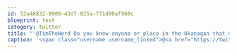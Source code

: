 ```yaml
---
id: 52a48832-8900-43d7-825a-771d00af960c
blueprint: text
category: twitter
title: "'@TimTheNerd Do you know anyone or place in the Okanagan that might have old ram (DDR1 SODIMMS)"
caption: '<span class="username username_linked">@<a href="https://twitter.com/TimTheNerd" title="Tim Frayne">TimTheNerd</a></span> Do you know anyone or place in the Okanagan that might have old ram (DDR1 SODIMMS)'
---
```

